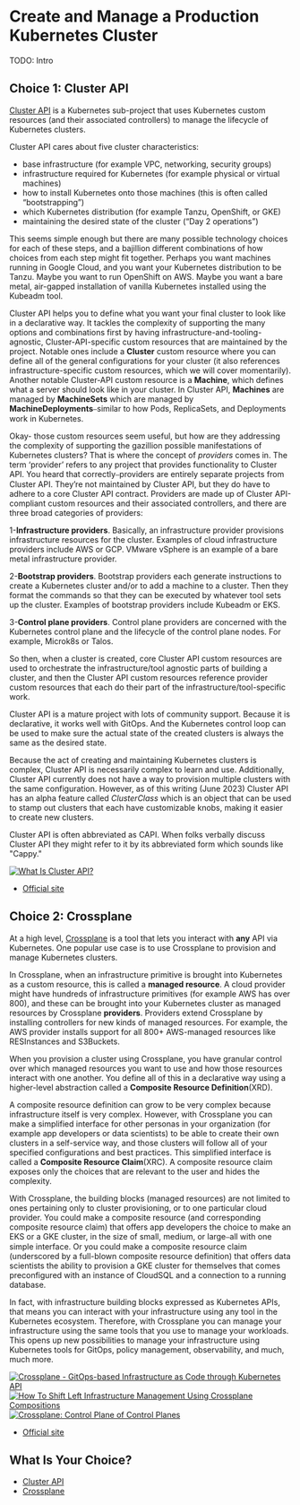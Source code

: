 # Create and Manage a Production Kubernetes Cluster

TODO: Intro

## Choice 1: Cluster API

[Cluster API](https://cluster-api.sigs.k8s.io/) is a Kubernetes sub-project that uses Kubernetes custom resources (and their associated controllers) to manage the lifecycle of Kubernetes clusters. 

Cluster API cares about five cluster characteristics:
* base infrastructure (for example VPC, networking, security groups)
* infrastructure required for Kubernetes (for example physical or virtual machines)
* how to install Kubernetes onto those machines (this is often called “bootstrapping”)
* which Kubernetes distribution (for example Tanzu, OpenShift, or GKE)
* maintaining the desired state of the cluster (“Day 2 operations”)

This seems simple enough but there are many possible technology choices for each of these steps, and a bajillion different combinations of how choices from each step might fit together. Perhaps you want machines running in Google Cloud, and you want your Kubernetes distribution to be Tanzu. Maybe you want to run OpenShift on AWS. Maybe you want a bare metal, air-gapped installation of vanilla Kubernetes installed using the Kubeadm tool.  

Cluster API helps you to define what you want your final cluster to look like in a declarative way. It tackles the complexity of supporting the many options and combinations first by having infrastructure-and-tooling-agnostic, Cluster-API-specific custom resources that are maintained by the project. Notable ones include a **Cluster** custom resource where you can define all of the general configurations for your cluster (it also references infrastructure-specific custom resources, which we will cover momentarily). Another notable Cluster-API custom resource is a **Machine**, which defines what a server should look like in your cluster. In Cluster API, **Machines** are managed by **MachineSets** which are managed by **MachineDeployments**⎯similar to how Pods, ReplicaSets, and Deployments work in Kubernetes. 

Okay- those custom resources seem useful, but how are they addressing the complexity of supporting the gazillion possible manifestations of Kubernetes clusters? That is where the concept of *providers* comes in. The term ‘provider’ refers to any project that provides functionality to Cluster API. You heard that correctly⎯providers are entirely separate projects from Cluster API. They’re not maintained by Cluster API, but they do have to adhere to a core Cluster API contract. Providers are made up of Cluster API-compliant custom resources and their associated controllers, and there are three broad categories of providers:

1-**Infrastructure providers**. Basically, an infrastructure provider provisions infrastructure resources for the cluster. Examples of cloud infrastructure providers include AWS or GCP. VMware vSphere is an example of a bare metal infrastructure provider. 

2-**Bootstrap providers**. Bootstrap providers each generate instructions to create a Kubernetes cluster and/or to add a machine to a cluster. Then they format the commands so that they can be executed by whatever tool sets up the cluster. Examples of bootstrap providers include Kubeadm or EKS. 

3-**Control plane providers**. Control plane providers are concerned with the Kubernetes control plane and the lifecycle of the control plane nodes. For example, Microk8s or Talos.

So then, when a cluster is created, core Cluster API custom resources are used to orchestrate the infrastructure/tool agnostic parts of building a cluster, and then the Cluster API custom resources reference provider custom resources that each do their part of the infrastructure/tool-specific work. 

Cluster API is a mature project with lots of community support. Because it is declarative, it works well with GitOps. And the Kubernetes control loop can be used to make sure the actual state of the created clusters is always the same as the desired state.

Because the act of creating and maintaining Kubernetes clusters is complex, Cluster API is necessarily complex to learn and use. Additionally, Cluster API currently does not have a way to provision multiple clusters with the same configuration. However, as of this writing (June 2023) Cluster API has an alpha feature called *ClusterClass* which is an object that can be used to stamp out clusters that each have customizable knobs, making it easier to create new clusters.

Cluster API is often abbreviated as CAPI. When folks verbally discuss Cluster API they might refer to it by its abbreviated form which sounds like "Cappy." 


[![What Is Cluster API?](https://img.youtube.com/vi/ubjwT9Jcgz0/0.jpg)](https://tanzu.vmware.com/developer/tv/enlightning/44/)
* [Official site](https://cluster-api.sigs.k8s.io/)

## Choice 2: Crossplane

At a high level, [Crossplane](https://crossplane.io) is a tool that lets you interact with **any** API via Kubernetes. One popular use case is to use Crossplane to provision and manage Kubernetes clusters. 

In Crossplane, when an infrastructure primitive is brought into Kubernetes as a custom resource, this is called a **managed resource**. A cloud provider might have hundreds of infrastructure primitives (for example AWS has over 800), and these can be brought into your Kubernetes cluster as managed resources by Crossplane **providers**. Providers extend Crossplane by installing controllers for new kinds of managed resources. For example, the AWS provider installs support for all 800+ AWS-managed resources like RESInstances and S3Buckets. 

When you provision a cluster using Crossplane, you have granular control over which managed resources you want to use and how those resources interact with one another. You define all of this in a declarative way using a higher-level abstraction called a **Composite Resource Definition**(XRD). 

A composite resource definition can grow to be very complex because infrastructure itself is very complex. However, with Crossplane you can make a simplified interface for other personas in your organization (for example app developers or data scientists) to be able to create their own clusters in a self-service way, and those clusters will follow all of your specified configurations and best practices. This simplified interface is called a **Composite Resource Claim**(XRC). A composite resource claim exposes only the choices that are relevant to the user and hides the complexity.

With Crossplane, the building blocks (managed resources) are not limited to ones pertaining only to cluster provisioning, or to one particular cloud provider. You could make a composite resource (and corresponding composite resource claim) that offers app developers the choice to make an EKS or a GKE cluster, in the size of small, medium, or large⎯all with one simple interface. Or you could make a composite resource claim (underscored by a full-blown composite resource definition) that offers data scientists the ability to provision a GKE cluster for themselves that comes preconfigured with an instance of CloudSQL and a connection to a running database. 

In fact, with infrastructure building blocks expressed as Kubernetes APIs, that means you can interact with your infrastructure using any tool in the Kubernetes ecosystem. Therefore, with Crossplane you can manage your infrastructure using the same tools that you use to manage your workloads. This opens up new possibilities to manage your infrastructure using Kubernetes tools for GitOps, policy management, observability, and much, much more.

[![Crossplane - GitOps-based Infrastructure as Code through Kubernetes API](https://img.youtube.com/vi/n8KjVmuHm7A/0.jpg)](https://youtu.be/n8KjVmuHm7A)
[![How To Shift Left Infrastructure Management Using Crossplane Compositions](https://img.youtube.com/vi/AtbS1u2j7po/0.jpg)](https://youtu.be/AtbS1u2j7po)
[![Crossplane: Control Plane of Control Planes](https://img.youtube.com/vi/CHBA34a0KEQ/0.jpg)](https://via.vmw.com/Crossplane)
* [Official site](https://crossplane.io)

## What Is Your Choice?

* [Cluster API](cluster-api.md)
* [Crossplane](crossplane.md)